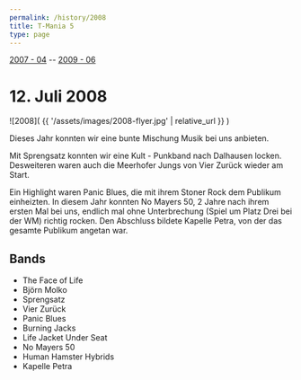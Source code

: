 ```yaml
---
permalink: /history/2008
title: T-Mania 5
type: page
---
```


[2007 - 04](/history/2007) -- [2009 - 06](/history/2009)

# 12. Juli 2008

![2008]( {{ '/assets/images/2008-flyer.jpg' | relative_url }} )

Dieses Jahr konnten wir eine bunte Mischung Musik bei uns anbieten.

Mit Sprengsatz konnten wir eine Kult - Punkband nach Dalhausen locken. Desweiteren waren auch die Meerhofer Jungs von Vier Zurück wieder am Start.

Ein Highlight waren Panic Blues, die mit ihrem Stoner Rock dem Publikum einheizten. In diesem Jahr konnten No Mayers 50, 2 Jahre nach ihrem ersten Mal bei uns, endlich mal ohne Unterbrechung (Spiel um Platz Drei bei der WM) richtig rocken. Den Abschluss bildete Kapelle Petra, von der das gesamte Publikum angetan war.

## Bands

- The Face of Life
- Björn Molko
- Sprengsatz
- Vier Zurück
- Panic Blues
- Burning Jacks
- Life Jacket Under Seat
- No Mayers 50
- Human Hamster Hybrids
- Kapelle Petra
